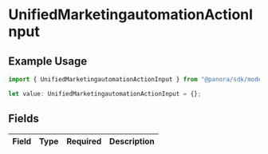 # UnifiedMarketingautomationActionInput

## Example Usage

```typescript
import { UnifiedMarketingautomationActionInput } from "@panora/sdk/models/components";

let value: UnifiedMarketingautomationActionInput = {};
```

## Fields

| Field       | Type        | Required    | Description |
| ----------- | ----------- | ----------- | ----------- |